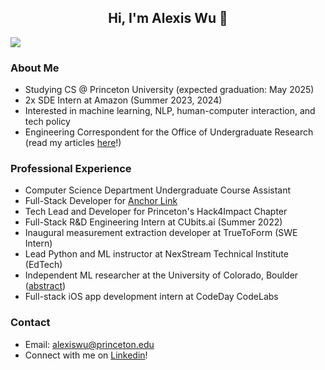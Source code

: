 <div> 
  <h2 align="center"> Hi, I'm Alexis Wu 👋 </h2> 
</div>

![](https://komarev.com/ghpvc/?username=alexisjwu&color=blueviolet&style=flat)

### About Me
* Studying CS @ Princeton University (expected graduation: May 2025)
* 2x SDE Intern at Amazon (Summer 2023, 2024)
* Interested in machine learning, NLP, human-computer interaction, and tech policy
* Engineering Correspondent for the Office of Undergraduate Research (read my articles [here](https://pcur.princeton.edu/author/alexis-wu/)!)

### Professional Experience
* Computer Science Department Undergraduate Course Assistant
* Full-Stack Developer for [Anchor Link](https://anchorlink.onrender.com/) 
* Tech Lead and Developer for Princeton's Hack4Impact Chapter
* Full-Stack R&D Engineering Intern at CUbits.ai (Summer 2022)
* Inaugural measurement extraction developer at TrueToForm (SWE Intern)
* Lead Python and ML instructor at NexStream Technical Institute (EdTech)
* Independent ML researcher at the University of Colorado, Boulder ([abstract](https://www.ion.org/publications/abstract.cfm?articleID=17855))
* Full-stack iOS app development intern at CodeDay CodeLabs

### Contact
* Email: alexiswu@princeton.edu
* Connect with me on [Linkedin](http://linkedin.com/in/alexisjwu)!
